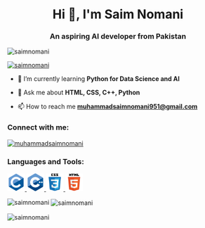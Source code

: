 <h1 align="center">Hi 👋, I'm Saim Nomani</h1>
<h3 align="center">An aspiring AI developer from Pakistan</h3>

<p align="left"> <img src="https://komarev.com/ghpvc/?username=saimnomani&label=Profile%20views&color=0e75b6&style=flat" alt="saimnomani" /> </p>

<p align="left"> <a href="https://github.com/ryo-ma/github-profile-trophy"><img src="https://github-profile-trophy.vercel.app/?username=saimnomani" alt="saimnomani" /></a> </p>

- 🌱 I’m currently learning **Python for Data Science and AI**

- 💬 Ask me about **HTML, CSS, C++, Python**

- 📫 How to reach me **muhammadsaimnomani951@gmail.com**

<h3 align="left">Connect with me:</h3>
<p align="left">
<a href="https://linkedin.com/in/muhammadsaimnomani" target="blank"><img align="center" src="https://raw.githubusercontent.com/rahuldkjain/github-profile-readme-generator/master/src/images/icons/Social/linked-in-alt.svg" alt="muhammadsaimnomani" height="30" width="40" /></a>
</p>

<h3 align="left">Languages and Tools:</h3>
<p align="left"> <a href="https://www.cprogramming.com/" target="_blank" rel="noreferrer"> <img src="https://raw.githubusercontent.com/devicons/devicon/master/icons/c/c-original.svg" alt="c" width="40" height="40"/> </a> <a href="https://www.w3schools.com/cpp/" target="_blank" rel="noreferrer"> <img src="https://raw.githubusercontent.com/devicons/devicon/master/icons/cplusplus/cplusplus-original.svg" alt="cplusplus" width="40" height="40"/> </a> <a href="https://www.w3schools.com/css/" target="_blank" rel="noreferrer"> <img src="https://raw.githubusercontent.com/devicons/devicon/master/icons/css3/css3-original-wordmark.svg" alt="css3" width="40" height="40"/> </a> <a href="https://www.w3.org/html/" target="_blank" rel="noreferrer"> <img src="https://raw.githubusercontent.com/devicons/devicon/master/icons/html5/html5-original-wordmark.svg" alt="html5" width="40" height="40"/> </a>  </p>

<p><img align="left" src="https://github-readme-stats.vercel.app/api/top-langs?username=saimnomani&show_icons=true&locale=en&layout=compact" alt="saimnomani" /></p>

<p>&nbsp;<img align="center" src="https://github-readme-stats.vercel.app/api?username=saimnomani&show_icons=true&locale=en" alt="saimnomani" /></p>

<p><img align="center" src="https://github-readme-streak-stats.herokuapp.com/?user=saimnomani&" alt="saimnomani" /></p>
